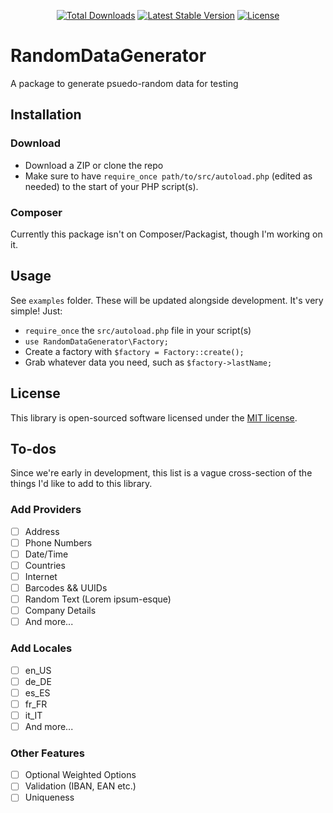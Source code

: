 <p align="center">
<a href="https://packagist.org/packages/zaxn1234/random-data-generator"><img src="https://img.shields.io/packagist/dt/zaxn1234/random-data-generator" alt="Total Downloads"></a>
<a href="https://packagist.org/packages/zaxn1234/random-data-generator"><img src="https://img.shields.io/packagist/v/zaxn1234/random-data-generator" alt="Latest Stable Version"></a>
<a href="https://packagist.org/packages/zaxn1234/random-data-generator"><img src="https://img.shields.io/packagist/l/zaxn1234/random-data-generator" alt="License"></a>
</p>

# RandomDataGenerator
A package to generate psuedo-random data for testing

## Installation
### Download
- Download a ZIP or clone the repo
- Make sure to have `require_once path/to/src/autoload.php` (edited as needed) to the start of your PHP script(s).

### Composer
Currently this package isn't on Composer/Packagist, though I'm working on it.
<!-- A simple `composer require zaxn1234/random-data-generator` should do the trick! -->

## Usage
See `examples` folder. These will be updated alongside development.
It's very simple! Just:
 - `require_once` the `src/autoload.php` file in your script(s)
 - `use RandomDataGenerator\Factory;`
 - Create a factory with `$factory = Factory::create();`
 - Grab whatever data you need, such as `$factory->lastName;`

## License
This library is open-sourced software licensed under the [MIT license](LICENSE.md).

## To-dos
Since we're early in development, this list is a vague cross-section of the things I'd like to add to this library.

### Add Providers
- [ ] Address
- [ ] Phone Numbers
- [ ] Date/Time
- [ ] Countries
- [ ] Internet
- [ ] Barcodes && UUIDs
- [ ] Random Text (Lorem ipsum-esque)
- [ ] Company Details
- [ ] And more...

### Add Locales
- [ ] en_US
- [ ] de_DE
- [ ] es_ES
- [ ] fr_FR
- [ ] it_IT
- [ ] And more...

### Other Features
- [ ] Optional Weighted Options
- [ ] Validation (IBAN, EAN etc.)
- [ ] Uniqueness